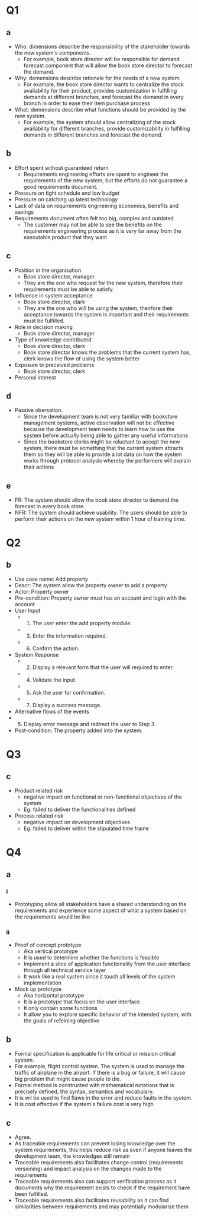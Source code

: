 # Q1
## a 
- Who: dimensions describe the responsibility of the stakeholder towards the new system's components.
  - For example, book store director will be responsible for demand forecast component that will allow the book store director to forecast the demand.
- Why: demensions describe rationale for the needs of a new system.
	- For example, the book store director wants to centralize the stock avaliability for their product, provides customization in fulfilling demands at different branches, and forecast the demand in every branch in order to ease their item purchase process
- What: demensions describe what functions should be provided by the new system.
  - For example, the system should allow centralizing of the stock availability for different branches, provide customizability in fulfilling demands in different branches and forecast the demand.

## b
- Effort spent without guaranteed return
  - Requirements engineering efforts are spent to engineer the requirements of the new system, but the efforts do not guarantee a good requirements document.
- Pressure on tight schedule and low budget
- Pressure on catching up latest technology
- Lack of data on requirements engineering economics, benefits and savings
- Requirements document often felt too big, complex and outdated
	- The customer may not be able to see the benefits on the requirements engineering process as it is very far away from the executable product that they want

## c
- Position in the organisation
	- Book store director, manager
	- They are the one who request for the new system, therefore their requirements must be able to satisfy.
- Influence in system acceptance
	- Book store director, clark
	- They are the one who will be using the system, theirfore their acceptance towards the system is important and their requirements must be fulfilled.
- Role in decision making
	- Book store director, manager
- Type of knowledge contributed
  - Book store director, clerk
  - Book store director knows the problems that the current system has, clerk knows the flow of using the system better
- Exposure to preceived problems
  - Book store director, clerk
- Personal interest

## d
- Passive obersation. 
  - Since the development team is not very familiar with bookstore management systems, active observation will not be effective because the development team needs to learn how to use the system before actually being able to gather any useful informations
  - Since the bookstore clerks might be reluctant to accept the new system, there must be something that the current system attracts them so they will be able to provide a lot data on how the system works through protocol analysis whereby the performers will explain their actions
 
## e
- FR: The system should allow the book store director to demand the forecast in every book store.
- NFR: The system should achieve usability. The users should be able to perform their actions on the new system within 1 hour of training time. 

# Q2
## b
- Use case name: Add property
- Descr: The system allow the property owner to add a property
- Actor: Property owner
- Pre-condition: Property owner must has an account and login with the account
- User Input
  - 1. The user enter the add property module. 
  - 3. Enter the information required.
  - 6. Confirm the action.
- System Response
  - 2. Display a relevant form that the user will required to enter.
  - 4. Validate the input.
  - 5. Ask the user for confirmation.
  - 7. Display a success message.
- Alternative flows of the events
 - 5. Display error message and redirect the user to Step 3.
 - Post-condition: The property added into the system. 

# Q3
## c
- Product related risk
  - negative impact on functional or non-functional objectives of the system
  - Eg. failed to deliver the functionalities defined
- Process related risk
  - negative impact on development objectives
  - Eg. failed to deliver within the stipulated time frame

# Q4
## a
### i
- Prototyping allow all stakeholders have a shared understanding on the requirements and experience some aspect of what a system based on the requirements would be like
### ii
- Proof of concept prototype
  - Aka vertical prototype
  - It is used to determine whether the functions is feasible
  - Implement a slice of application functionality from the user interface through all technical service layer
  - It work like a real system since it touch all levels of the system implementation
- Mock up prototype
  - Aka horizontal prototype
  - It is a prototype that focus on the user interface
  - It only contain some functions 
  - It allow you to explore specific behavior of the intended system, with the goals of refeining objective

## b
- Formal specification is applicable for life critical or mission critical system.
- For example, flight control system. The system is used to manage the traffic of airplane in the airport. If there is a bug or failure, it will cause big problem that might cause people to die.
- Formal method is constructed with mathematical notations that is precisely defined, the syntax, semantics and vocabulary.
- It is wil be used to find flaws in the error and reduce faults in the system.
- It is cost effective if the system's failure cost is very high

## c
- Agree. 
- As traceable requirements can prevent losing knowledge over the system requirements, this helps reduce risk as even if anyone leaves the development team, the knowledges still remain
- Traceable requirements also facilitates change control (requirements versioning) and impact analysis on the changes made to the requirements
- Traceable requirements also can support verification process as it documents why the requirement exists to check if the requirement have been fulfilled.
- Traceable requirements also facilitates reusability as it can find similarities between requirements and may potentially modularise them